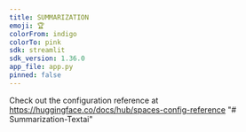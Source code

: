 ```yaml
---
title: SUMMARIZATION
emoji: 🏆
colorFrom: indigo
colorTo: pink
sdk: streamlit
sdk_version: 1.36.0
app_file: app.py
pinned: false
---
```


Check out the configuration reference at https://huggingface.co/docs/hub/spaces-config-reference
"# Summarization-Textai" 
